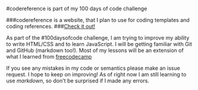#codereference is part of my 100 days of code challenge

###codereference is a website, that I plan to use for coding templates and coding references.
  ###[Check it out\!](https://arturtle.github.io/codereference/index.html)

As part of the \#100daysofcode challenge, I am trying to improve my ability to write HTML/CSS and to learn JavaScript. I will be getting familiar with Git and GitHub \(markdown too\!\).
Most of my lessons will be an extension of what I learned from [freecodecamp](https://freecodecamp.com)

If you see any mistakes in my code or semantics please make an issue request. I hope to keep on improving! As of right now I am still learning to use *markdown*, so don't be surprised if I made any errors\.
